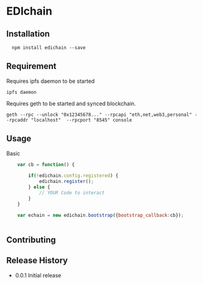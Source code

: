 EDIchain
=========



## Installation
```
  npm install edichain --save
```
## Requirement

Requires ipfs daemon to be started 

```
ipfs daemon
```
 
Requires geth to be started and synced blockchain.

```
geth --rpc --unlock "0x12345678..." --rpcapi "eth,net,web3,personal" --rpcaddr "localhost"  --rpcport "8545" console  
```
 
## Usage

Basic
```javascript
	var cb = function() {
		
		if(!edichain.config.registered) {
			edichain.register();			
		} else {
			// YOUR Code to interact 			
		}
	}

	var echain = new edichain.bootstrap({bootstrap_callback:cb});
	
``` 

## Contributing


## Release History

* 0.0.1 Initial release
